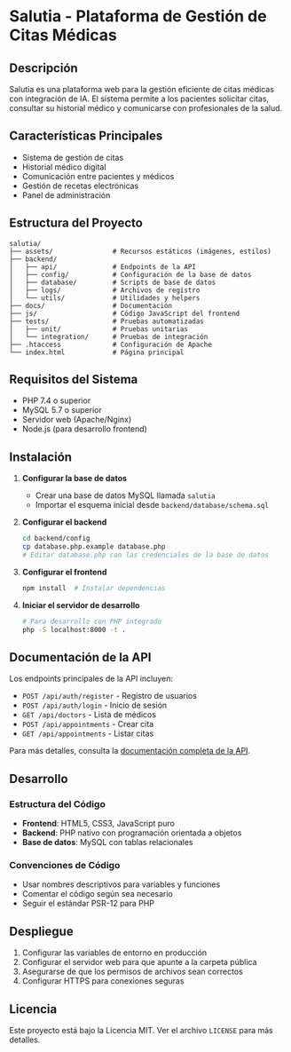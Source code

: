 # Salutia - Plataforma de Gestión de Citas Médicas

## Descripción
Salutia es una plataforma web para la gestión eficiente de citas médicas con integración de IA. El sistema permite a los pacientes solicitar citas, consultar su historial médico y comunicarse con profesionales de la salud.

## Características Principales
- Sistema de gestión de citas
- Historial médico digital
- Comunicación entre pacientes y médicos
- Gestión de recetas electrónicas
- Panel de administración

## Estructura del Proyecto
```
salutia/
├── assets/               # Recursos estáticos (imágenes, estilos)
├── backend/
│   ├── api/              # Endpoints de la API
│   ├── config/           # Configuración de la base de datos
│   ├── database/         # Scripts de base de datos
│   ├── logs/             # Archivos de registro
│   └── utils/            # Utilidades y helpers
├── docs/                 # Documentación
├── js/                   # Código JavaScript del frontend
├── tests/                # Pruebas automatizadas
│   ├── unit/             # Pruebas unitarias
│   └── integration/      # Pruebas de integración
├── .htaccess             # Configuración de Apache
└── index.html            # Página principal
```

## Requisitos del Sistema
- PHP 7.4 o superior
- MySQL 5.7 o superior
- Servidor web (Apache/Nginx)
- Node.js (para desarrollo frontend)

## Instalación

1. **Configurar la base de datos**
   - Crear una base de datos MySQL llamada `salutia`
   - Importar el esquema inicial desde `backend/database/schema.sql`

2. **Configurar el backend**
   ```bash
   cd backend/config
   cp database.php.example database.php
   # Editar database.php con las credenciales de la base de datos
   ```

3. **Configurar el frontend**
   ```bash
   npm install  # Instalar dependencias
   ```

4. **Iniciar el servidor de desarrollo**
   ```bash
   # Para desarrollo con PHP integrado
   php -S localhost:8000 -t .
   ```

## Documentación de la API

Los endpoints principales de la API incluyen:

- `POST /api/auth/register` - Registro de usuarios
- `POST /api/auth/login` - Inicio de sesión
- `GET /api/doctors` - Lista de médicos
- `POST /api/appointments` - Crear cita
- `GET /api/appointments` - Listar citas

Para más detalles, consulta la [documentación completa de la API](docs/API.md).

## Desarrollo

### Estructura del Código

- **Frontend**: HTML5, CSS3, JavaScript puro
- **Backend**: PHP nativo con programación orientada a objetos
- **Base de datos**: MySQL con tablas relacionales

### Convenciones de Código
- Usar nombres descriptivos para variables y funciones
- Comentar el código según sea necesario
- Seguir el estándar PSR-12 para PHP

## Despliegue

1. Configurar las variables de entorno en producción
2. Configurar el servidor web para que apunte a la carpeta pública
3. Asegurarse de que los permisos de archivos sean correctos
4. Configurar HTTPS para conexiones seguras

## Licencia

Este proyecto está bajo la Licencia MIT. Ver el archivo `LICENSE` para más detalles.
